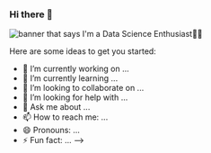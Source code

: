 ### Hi there 👋

<img src="https://raw.githubusercontent.com/M0nica/M0nica/master/gh-header-image-cropped.png" alt="banner that says I'm a Data Science Enthusiast👨‍💻">

Here are some ideas to get you started:

- 🔭 I’m currently working on ...
- 🌱 I’m currently learning ...
- 👯 I’m looking to collaborate on ...
- 🤔 I’m looking for help with ...
- 💬 Ask me about ...
- 📫 How to reach me: ...
- 😄 Pronouns: ...
- ⚡ Fun fact: ...
-->
